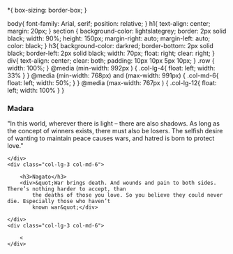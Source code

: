 *{
box-sizing: border-box;
}

body{
font-family: Arial, serif;
position: relative;
}
h1{
text-align: center;
margin: 20px;
}
section {
background-color: lightslategrey;
border: 2px solid black;
width: 90%;
height: 150px;
margin-right: auto;
margin-left: auto;
color: black;
}
h3{
background-color: darkred;
border-bottom: 2px solid black;
border-left: 2px solid black;
width: 70px;
float: right;
clear: right;
}
div{
text-align: center;
clear: both;
padding: 10px 10px 5px 10px;
}
.row {
width: 100%;
}
@media (min-width: 992px ) {
.col-lg-4{
float: left;
width:  33%
}
}
@media (min-width: 768px) and (max-width: 991px) {
.col-md-6{
float: left;
width: 50%;
}
}
@media (max-width: 767px ) {
.col-lg-12{
float: left;
width:  100%
}
}
<h3>Madara</h3>
<div>&quot;In this world, wherever there is light – there are also shadows. As long as the concept of winners
exists, there must also be losers. The selfish desire of wanting to maintain peace causes wars, and hatred is
born to protect love.&quot;</div>

    </div>
    <div class="col-lg-3 col-md-6">

        <h3>Nagato</h3>
        <div>&quot;War brings death. And wounds and pain to both sides. There’s nothing harder to accept, than
            the deaths of those you love. So you believe they could never die. Especially those who haven’t
            known war&quot;</div>

    </div>
    <div class="col-lg-3 col-md-6">

        <
    </div>